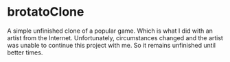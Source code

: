 # brotatoClone

A simple unfinished clone of a popular game. Which is what I did with an artist from the Internet. Unfortunately, circumstances changed and the artist was unable to continue this project with me. So it remains unfinished until better times.

